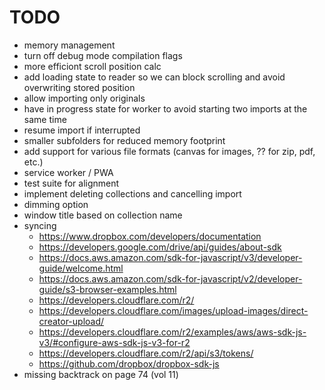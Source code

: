 # TODO

- memory management
- turn off debug mode compilation flags
- more efficiont scroll position calc
- add loading state to reader so we can block scrolling and avoid overwriting stored position
- allow importing only originals
- have in progress state for worker to avoid starting two imports at the same time
- resume import if interrupted
- smaller subfolders for reduced memory footprint
- add support for various file formats (canvas for images, ?? for zip, pdf, etc.)
- service worker / PWA
- test suite for alignment
- implement deleting collections and cancelling import
- dimming option
- window title based on collection name
- syncing
  - https://www.dropbox.com/developers/documentation
  - https://developers.google.com/drive/api/guides/about-sdk
  - https://docs.aws.amazon.com/sdk-for-javascript/v3/developer-guide/welcome.html
  - https://docs.aws.amazon.com/sdk-for-javascript/v2/developer-guide/s3-browser-examples.html
  - https://developers.cloudflare.com/r2/
  - https://developers.cloudflare.com/images/upload-images/direct-creator-upload/
  - https://developers.cloudflare.com/r2/examples/aws/aws-sdk-js-v3/#configure-aws-sdk-js-v3-for-r2
  - https://developers.cloudflare.com/r2/api/s3/tokens/
  - https://github.com/dropbox/dropbox-sdk-js
- missing backtrack on page 74 (vol 11)
